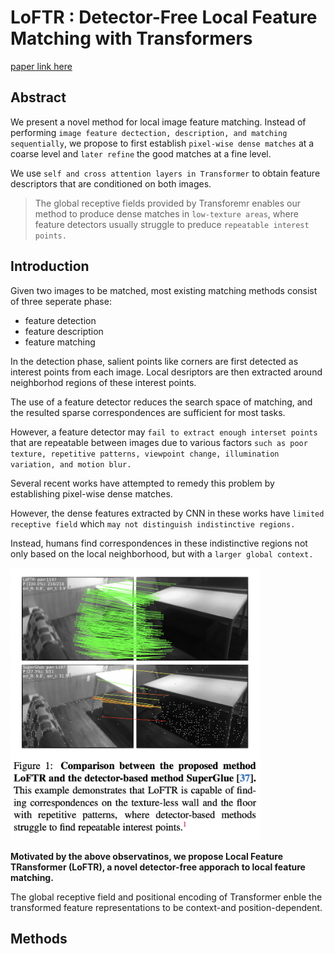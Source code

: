 
# LoFTR : Detector-Free Local Feature Matching with Transformers

[paper link here](https://arxiv.org/pdf/2104.00680.pdf)

## Abstract

We present a novel method for local image feature matching.
Instead of performing `image feature dectection, description, and matching sequentially`, we propose to first
establish `pixel-wise dense matches` at a coarse level and `later refine` the good matches at a fine level.

We use `self and cross attention layers in Transformer` to obtain feature descriptors that are conditioned on both images.

> The global receptive fields provided by Transforemr enables our method to produce dense matches in `low-texture areas`,
> where feature detectors usually struggle to preduce `repeatable interest points.`

## Introduction

Given two images to be matched, most existing matching methods consist of three seperate phase:
* feature detection
* feature description
* feature matching

In the detection phase, salient points like corners are first detected as interest points from each image.
Local desriptors are then extracted around neighborhod regions of these interest points.

The use of a feature detector reduces the search space of matching, and the resulted sparse correspondences are sufficient
for most tasks.

However, a feature detector may `fail to extract enough interset points` that are repeatable between images due to
various factors `such as poor texture, repetitive patterns, viewpoint change, illumination variation, and motion blur.`

Several recent works have attempted to remedy this problem by establishing pixel-wise dense matches.

However, the dense features extracted by CNN in these works have `limited receptive field` which `may not distinguish indistinctive regions.`

Instead, humans find correspondences in these indistinctive regions not only based on the local neighborhood,
but with a `larger global context.`

<img src="https://github.com/0nandon/2022_CVLAB_WINTER_STUDY/blob/main/photo/LoFTR_1.png" width=400>

**Motivated by the above observatinos, we propose Local Feature TRansformer (LoFTR), a novel detector-free apporach to local feature matching.**

The global receptive field and positional encoding of Transformer enble the transformed feature representations to be context-and
position-dependent.

## Methods




